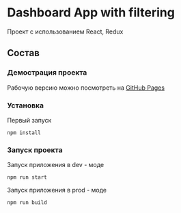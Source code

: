 # Dashboard App with filtering

Проект с использованием React, Redux

## Состав

### Демострация проекта

Рабочую версию можно посмотреть на [GitHub Pages](https://yomche.github.io/dashboard-filtering-app)

### Установка

Первый запуск 

```
npm install
```

### Запуск проекта

Запуск приложения в dev - моде

```
npm run start
```

Запуск приложения в prod - моде

```
npm run build
```



